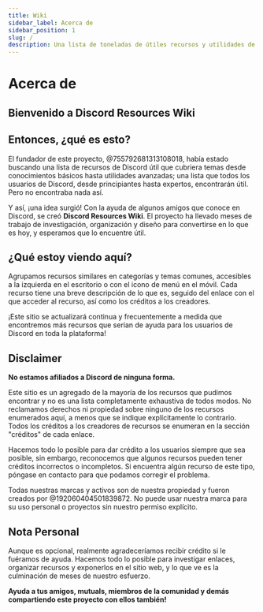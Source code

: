 ```yaml
---
title: Wiki
sidebar_label: Acerca de
sidebar_position: 1
slug: /
description: Una lista de toneladas de útiles recursos y utilidades de Discord para todo tipo de usuarios, desde principiantes hasta usuarios avanzados.
---
```


# Acerca de

## Bienvenido a Discord Resources Wiki

## Entonces, ¿qué es esto?

El fundador de este proyecto, @755792681313108018, había estado buscando una lista de recursos de Discord útil que cubriera temas desde conocimientos básicos hasta utilidades avanzadas; una lista que todos los usuarios de Discord, desde principiantes hasta expertos, encontrarán útil. Pero no encontraba nada así.

Y así, ¡una idea surgió!
Con la ayuda de algunos amigos que conoce en Discord, se creó **Discord Resources Wiki**. El proyecto ha llevado meses de trabajo de investigación, organización y diseño para convertirse en lo que es hoy, y esperamos que lo encuentre útil.

## ¿Qué estoy viendo aquí?

Agrupamos recursos similares en categorías y temas comunes, accesibles a la izquierda en el escritorio o con el icono de menú en el móvil. Cada recurso tiene una breve descripción de lo que es, seguido del enlace con el que acceder al recurso, así como los créditos a los creadores.

¡Este sitio se actualizará continua y frecuentemente a medida que encontremos más recursos que serían de ayuda para los usuarios de Discord en toda la plataforma!

## Disclaimer

**No estamos afiliados a Discord de ninguna forma.**

Este sitio es un agregado de la mayoría de los recursos que pudimos encontrar y no es una lista completamente exhaustiva de todos modos. No reclamamos derechos ni propiedad sobre ninguno de los recursos enumerados aquí, a menos que se indique explícitamente lo contrario. Todos los créditos a los creadores de recursos se enumeran en la sección "créditos" de cada enlace.

Hacemos todo lo posible para dar crédito a los usuarios siempre que sea posible, sin embargo, reconocemos que algunos recursos pueden tener créditos incorrectos o incompletos. Si encuentra algún recurso de este tipo, póngase en contacto para que podamos corregir el problema.

Todas nuestras marcas y activos son de nuestra propiedad y fueron creados por @192060404501839872. No puede usar nuestra marca para su uso personal o proyectos sin nuestro permiso explícito.

## Nota Personal

Aunque es opcional, realmente agradeceríamos recibir crédito si le fuéramos de ayuda. Hacemos todo lo posible para investigar enlaces, organizar recursos y exponerlos en el sitio web, y lo que ve es la culminación de meses de nuestro esfuerzo.

**Ayuda a tus amigos, mutuals, miembros de la comunidad y demás compartiendo este proyecto con ellos también!**
